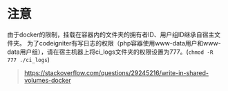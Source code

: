 # 注意
由于docker的限制，挂载在容器内的文件夹的拥有者ID、用户组ID继承自宿主文件夹。
为了codeigniter有写日志的权限（php容器使用www-data用户和www-data用户组），请在宿主机器上将ci_logs文件夹的权限设置为777。(`chmod -R 777 ./ci_logs`)
> https://stackoverflow.com/questions/29245216/write-in-shared-volumes-docker

